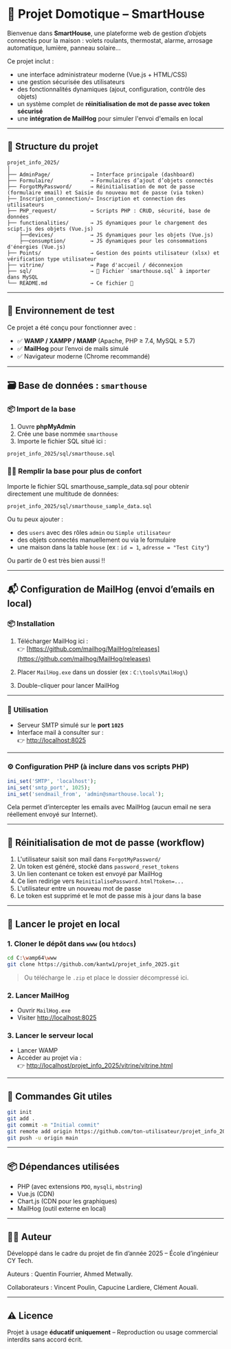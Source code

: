 
# 📡 Projet Domotique – SmartHouse

Bienvenue dans **SmartHouse**, une plateforme web de gestion d’objets connectés pour la maison : volets roulants, thermostat, alarme, arrosage automatique, lumière, panneau solaire...

Ce projet inclut :
- une interface administrateur moderne (Vue.js + HTML/CSS)
- une gestion sécurisée des utilisateurs
- des fonctionnalités dynamiques (ajout, configuration, contrôle des objets)
- un système complet de **réinitialisation de mot de passe avec token sécurisé**
- une **intégration de MailHog** pour simuler l'envoi d'emails en local

---

## 📁 Structure du projet

```
projet_info_2025/
│
├── AdminPage/             → Interface principale (dashboard)
├── Formulaire/            → Formulaires d’ajout d’objets connectés
├── ForgotMyPassword/      → Réinitialisation de mot de passe (formulaire email) et Saisie du nouveau mot de passe (via token)
├── Inscription_connection/→ Inscription et connection des utilisateurs
├── PHP_request/           → Scripts PHP : CRUD, sécurité, base de données
├── functionalities/       → JS dynamiques pour le chargement des scipt.js des objets (Vue.js)
    ├──devices/            → JS dynamiques pour les objets (Vue.js)
    ├──consumption/        → JS dynamiques pour les consommations d'énergies (Vue.js)
├── Points/                → Gestion des points utilisateur (xlsx) et vérification type utilisateur
├── vitrine/               → Page d'accueil / déconnexion
├── sql/                   → 📄 Fichier `smarthouse.sql` à importer dans MySQL
└── README.md              → Ce fichier 📖
```

---

## 🧪 Environnement de test

Ce projet a été conçu pour fonctionner avec :

- ✅ **WAMP / XAMPP / MAMP** (Apache, PHP ≥ 7.4, MySQL ≥ 5.7)
- ✅ **MailHog** pour l’envoi de mails simulé
- ✅ Navigateur moderne (Chrome recommandé)

---

## 🗃️ Base de données : `smarthouse`

### 📦 Import de la base

1. Ouvre **phpMyAdmin**
2. Crée une base nommée `smarthouse`
3. Importe le fichier SQL situé ici :

```
projet_info_2025/sql/smarthouse.sql
```

### 🧑‍💻 Remplir la base pour plus de confort

Importe le fichier SQL smarthouse_sample_data.sql pour obtenir directement une multitude de données:
```
projet_info_2025/sql/smarthouse_sample_data.sql
```


Ou tu peux ajouter :

- des `users` avec des rôles `admin` ou `Simple utilisateur`
- des objets connectés manuellement ou via le formulaire
- une maison dans la table `house` (ex : `id = 1`, `adresse = "Test City"`)

Ou partir de 0 est très bien aussi !!

---

## 📬 Configuration de MailHog (envoi d’emails en local)

### 📦 Installation

1. Télécharger MailHog ici :  
   👉 [https://github.com/mailhog/MailHog/releases](https://github.com/mailhog/MailHog/releases)

2. Placer `MailHog.exe` dans un dossier (ex : `C:\tools\MailHog\`)

3. Double-cliquer pour lancer MailHog

---

### 🚀 Utilisation

- Serveur SMTP simulé sur le **port `1025`**
- Interface mail à consulter sur :  
  👉 [http://localhost:8025](http://localhost:8025)

---

### ⚙️ Configuration PHP (à inclure dans vos scripts PHP)

```php
ini_set('SMTP', 'localhost');
ini_set('smtp_port', 1025);
ini_set('sendmail_from', 'admin@smarthouse.local');
```

Cela permet d’intercepter les emails avec MailHog (aucun email ne sera réellement envoyé sur Internet).

---

## 🔐 Réinitialisation de mot de passe (workflow)

1. L'utilisateur saisit son mail dans `ForgotMyPassword/`
2. Un token est généré, stocké dans `password_reset_tokens`
3. Un lien contenant ce token est envoyé par MailHog
4. Ce lien redirige vers `ReinitialisePassword.html?token=...`
5. L'utilisateur entre un nouveau mot de passe
6. Le token est supprimé et le mot de passe mis à jour dans la base

---

## 🚀 Lancer le projet en local

### 1. Cloner le dépôt dans `www` (ou `htdocs`)

```bash
cd C:\wamp64\www
git clone https://github.com/kantw1/projet_info_2025.git
```

> Ou télécharge le `.zip` et place le dossier décompressé ici.

### 2. Lancer MailHog

- Ouvrir `MailHog.exe`
- Visiter [http://localhost:8025](http://localhost:8025)

### 3. Lancer le serveur local

- Lancer WAMP
- Accéder au projet via :  
  👉 [http://localhost/projet_info_2025/vitrine/vitrine.html](http://localhost/...)

---

## 📌 Commandes Git utiles

```bash
git init
git add .
git commit -m "Initial commit"
git remote add origin https://github.com/ton-utilisateur/projet_info_2025.git
git push -u origin main
```

---

## 📦 Dépendances utilisées

- PHP (avec extensions `PDO`, `mysqli`, `mbstring`)
- Vue.js (CDN)
- Chart.js (CDN pour les graphiques)
- MailHog (outil externe en local)

---

## 👨‍🏫 Auteur

Développé dans le cadre du projet de fin d’année 2025 – École d’ingénieur CY Tech.  

Auteurs : Quentin Fourrier, Ahmed Metwally.

Collaborateurs : Vincent Poulin, Capucine Lardiere, Clément Aouali.

---

## ⚠️ Licence

Projet à usage **éducatif uniquement** – Reproduction ou usage commercial interdits sans accord écrit.
